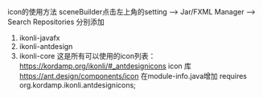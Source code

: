 icon的使用方法
sceneBuilder点击左上角的setting --> Jar/FXML Manager --> Search Repositories
分别添加
1. ikonli-javafx
2. ikonli-antdesign
3. ikonli-core
   这是所有可以使用的icon列表：https://kordamp.org/ikonli/#_antdesignicons
   icon 库 https://ant.design/components/icon
   在module-info.java增加     requires org.kordamp.ikonli.antdesignicons;

